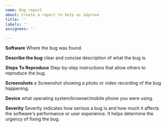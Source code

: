 ```yaml
---
name: Bug report
about: Create a report to help us improve
title: ''
labels: ''
assignees: ''

---
```


**Software**
Where the bug was found.

**Describe the bug**
clear and concise description of what the bug is.

**Steps To Reproduce**
Step-by-step instructions that allow others to reproduce the bug.

**Screenshots**
a Screenshot showing a photo or video recording of the bug happening.

**Device**
what operating system/browser/mobile phone you were using.

**Severity**
Severity indicates how serious a bug is and how much it affects the software's performance or user experience. It helps determine the urgency of fixing the bug.
